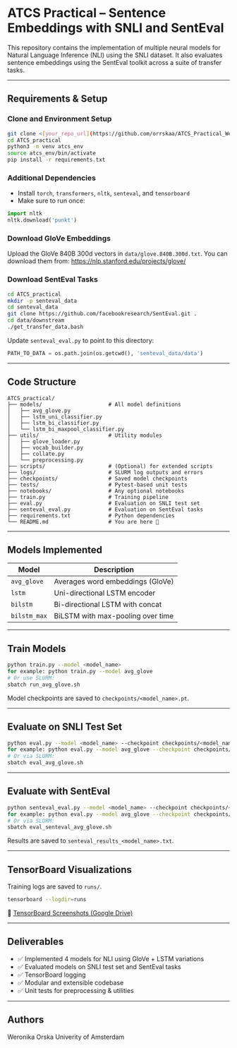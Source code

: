 # ATCS Practical – Sentence Embeddings with SNLI and SentEval

This repository contains the implementation of multiple neural models for Natural Language Inference (NLI) using the SNLI dataset. It also evaluates sentence embeddings using the SentEval toolkit across a suite of transfer tasks.

---

## Requirements & Setup

### Clone and Environment Setup

```bash
git clone <[your_repo_url](https://github.com/orrskaa/ATCS_Practical_Weronika.git)>
cd ATCS_practical
python3 -m venv atcs_env
source atcs_env/bin/activate
pip install -r requirements.txt
```

### Additional Dependencies

- Install `torch`, `transformers`, `nltk`, `senteval`, and `tensorboard`
- Make sure to run once:

```python
import nltk
nltk.download('punkt')
```

### Download GloVe Embeddings

Upload the GloVe 840B 300d vectors in `data/glove.840B.300d.txt`. You can download them from:
https://nlp.stanford.edu/projects/glove/

### Download SentEval Tasks

```bash
cd ATCS_practical
mkdir -p senteval_data
cd senteval_data
git clone https://github.com/facebookresearch/SentEval.git .
cd data/downstream
./get_transfer_data.bash
```

Update `senteval_eval.py` to point to this directory:
```python
PATH_TO_DATA = os.path.join(os.getcwd(), 'senteval_data/data')
```

---

## Code Structure

```
ATCS_practical/
├── models/                     # All model definitions
│   ├── avg_glove.py
│   ├── lstm_uni_classifier.py
│   ├── lstm_bi_classifier.py
│   └── lstm_bi_maxpool_classifier.py
├── utils/                      # Utility modules
│   ├── glove_loader.py
│   ├── vocab_builder.py
│   ├── collate.py
│   └── preprocessing.py
├── scripts/                    # (Optional) for extended scripts
├── logs/                       # SLURM log outputs and errors
├── checkpoints/                # Saved model checkpoints
├── tests/                      # Pytest-based unit tests
├── notebooks/                  # Any optional notebooks
├── train.py                    # Training pipeline
├── eval.py                     # Evaluation on SNLI test set
├── senteval_eval.py            # Evaluation on SentEval tasks
├── requirements.txt            # Python dependencies
└── README.md                   # You are here 🚀
```

---

## Models Implemented

| Model         | Description                       |
|---------------|-----------------------------------|
| `avg_glove`   | Averages word embeddings (GloVe)  |
| `lstm`        | Uni-directional LSTM encoder      |
| `bilstm`      | Bi-directional LSTM with concat   |
| `bilstm_max`  | BiLSTM with max-pooling over time |

---

## Train Models

```bash
python train.py --model <model_name>
for example: python train.py --model avg_glove
# Or use SLURM:
sbatch run_avg_glove.sh
```

Model checkpoints are saved to `checkpoints/<model_name>.pt`.

---

## Evaluate on SNLI Test Set

```bash
python eval.py --model <model_name> --checkpoint checkpoints/<model_name>.pt
for example: python eval.py --model avg_glove --checkpoint checkpoints/avg_glove.pt
# Or via SLURM:
sbatch eval_avg_glove.sh
```

---

## Evaluate with SentEval

```bash
python senteval_eval.py --model <model_name> --checkpoint checkpoints/<model_name>.pt
for example: python eval.py --model avg_glove --checkpoint checkpoints/avg_glove.pt
# Or via SLURM:
sbatch eval_senteval_avg_glove.sh
```

Results are saved to `senteval_results_<model_name>.txt`.

---

## TensorBoard Visualizations

Training logs are saved to `runs/`.

```bash
tensorboard --logdir=runs
```

📸 [TensorBoard Screenshots (Google Drive)](https://drive.google.com/drive/folders/1Uyn8ah_Q7cqe3bnAHNgaO1Ev7XHtfFYU)

---

## Deliverables

- ✅ Implemented 4 models for NLI using GloVe + LSTM variations
- ✅ Evaluated models on SNLI test set and SentEval tasks
- ✅ TensorBoard logging
- ✅ Modular and extensible codebase
- ✅ Unit tests for preprocessing & utilities

---

## Authors
Weronika Orska
Univerity of Amsterdam
